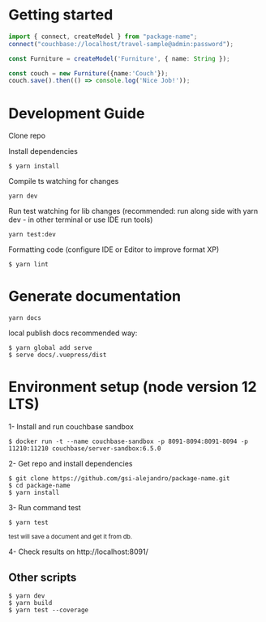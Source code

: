 # Getting started

```typescript
import { connect, createModel } from "package-name";
connect("couchbase://localhost/travel-sample@admin:password");

const Furniture = createModel('Furniture', { name: String });

const couch = new Furniture({name:'Couch'});
couch.save().then(() => console.log('Nice Job!'));
```


# Development Guide
Clone repo

Install dependencies
```
$ yarn install
```

Compile ts watching for changes
```
yarn dev
```

Run test watching for lib changes (recommended: run along side with yarn dev - in other terminal or use IDE run tools)
```
yarn test:dev
```

Formatting code (configure IDE or Editor to improve format XP)
```
$ yarn lint
```

# Generate documentation
```
yarn docs
```

local publish docs recommended way:
```
$ yarn global add serve
$ serve docs/.vuepress/dist
```

# Environment setup (node version 12 LTS)

1- Install and run couchbase sandbox

```
$ docker run -t --name couchbase-sandbox -p 8091-8094:8091-8094 -p 11210:11210 couchbase/server-sandbox:6.5.0
```

2- Get repo and install dependencies 
```
$ git clone https://github.com/gsi-alejandro/package-name.git
$ cd package-name
$ yarn install
```


3- Run command test 

```
$ yarn test
```
<small> test will save a document and get it from db.</small>

4- Check results on  http://localhost:8091/ 




## Other scripts
```
$ yarn dev
$ yarn build
$ yarn test --coverage
